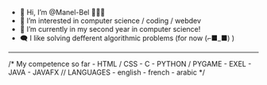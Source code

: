 - 👋 Hi, I’m @Manel-Bel 👱🏻‍♀️
- 👀 I’m interested in computer science / coding / webdev
- 🌱 I’m currently in my second year in computer science!
- 🗨 I like solving defferent algorithmic problems (for now (⌐■_■) )
--------
  /* My competence so far 
    - HTML / CSS
    - C
    - PYTHON / PYGAME
    - EXEL
    - JAVA
    - JAVAFX
    // LANGUAGES
    - english 
    - french
    - arabic
    */

